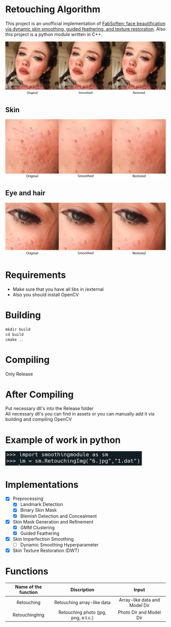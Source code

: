 # Retouching Algorithm
This project is an unofficial implementation of [FabSoften: face beautification via dynamic skin smoothing, guided feathering, and texture restoration](https://openaccess.thecvf.com/content_CVPRW_2020/papers/w31/Velusamy_FabSoften_Face_Beautification_via_Dynamic_Skin_Smoothing_Guided_Feathering_and_CVPRW_2020_paper.pdf). Also this project is a python module written in C++.

![](./assets/3in11.png)  
## Skin
![](./assets/3in11skin.png)  
## Eye and hair
![](./assets/3in11eyeandhair.png)

# Requirements

* Make sure that you have all libs in /external   
* Also you should install OpenCV

# Building

```
mkdir build
cd build
cmake ..
```
# Compiling

Only Release

# After Compiling

Put necessary dll's into the Release folder  
All necessary dll's you can find in assets or you can manually add it via building and compiling OpenCV

# Example of work in python

![](./assets/Python.png)

# Implementations 

- [x] Preprocessing
  - [x] Landmark Detection
  - [x] Binary Skin Mask
  - [x] Blemish Detection and Concealment
- [x] Skin Mask Generation and Refinement
  - [x] GMM Clustering
  - [x] Guided Feathering
- [x] Skin Imperfection Smoothing
  - [ ] Dynamic Smoothing Hyperparameter
- [x] Skin Texture Restoration (DWT)

# Functions

| Name of the function | Discription | Input |
|:---------:|:---------:|:---------:|
| Retouching | Retouching array-like data | Array-like data and Model Dir |
| RetouchingImg | Retouching photo (jpg, png, e.t.c.) | Photo Dir and Model Dir |
